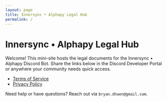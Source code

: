 ```yaml
---
layout: page
title: Innersync • Alphapy Legal Hub
permalink: /
---
```


# Innersync • Alphapy Legal Hub

Welcome! This mini-site hosts the legal documents for the Innersync • Alphapy Discord Bot. Share the links below in the Discord Developer Portal or anywhere your community needs quick access.

- [Terms of Service](terms-of-service.md)
- [Privacy Policy](privacy-policy.md)

Need help or have questions? Reach out via `bryan.dhaen@gmail.com`.
